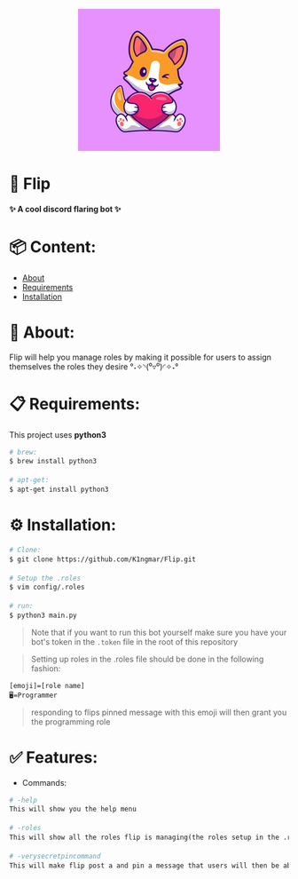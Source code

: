 
<p align="center">
  <img alt="flip <3" src="./flip.png" />
</p>

# 💖 Flip
#### ✨ A cool discord flaring bot ✨

# 📦 Content:
* [About](#-about)
* [Requirements](#-requirements)
* [Installation](#%EF%B8%8F-installation)

# 📝 About:

Flip will help you manage roles by making it possible for users to assign themselves the roles they desire °˖✧◝(⁰▿⁰)◜✧˖°

# 📋 Requirements:
This project uses **python3**

```bash
# brew:
$ brew install python3

# apt-get:
$ apt-get install python3
```

# ⚙️ Installation:

```bash
# Clone:
$ git clone https://github.com/K1ngmar/Flip.git

# Setup the .roles
$ vim config/.roles

# run:
$ python3 main.py

```
> Note that if you want to run this bot yourself make sure you have your bot's token in the `.token` file in the root of this repository

> Setting up roles in the .roles file should be done in the following fashion:  
```bash
[emoji]=[role name]
🖥️=Programmer
```
> responding to flips pinned message with this emoji will then grant you the programming role

# ✅ Features:

* Commands:
```Makefile
# -help
This will show you the help menu

# -roles
This will show all the roles flip is managing(the roles setup in the .roles file)

# -verysecretpincommand
This will make flip post a and pin a message that users will then be able to react with emoiji's on in order to gain roles
```
